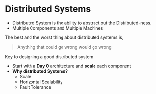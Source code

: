 # Distributed Systems

- Distributed System is the ability to abstract out the Distributed-ness.
- Multiple Components and Multiple Machines

The best and the worst thing about distributed systems is,

> Anything that could go wrong would go wrong

Key to designing a good distributed system

- Start with a **Day 0** architecture and **scale** each component
- **Why distributed Systems?**
  - Scale
  - Horizontal Scalability
  - Fault Tolerance
